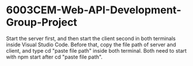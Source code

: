 # 6003CEM-Web-API-Development-Group-Project
Start the server first, and then start the client second in both terminals inside Visual Studio Code. Before that, copy the file path of server and client, and type cd "paste file path" inside both terminal. Both need to start with npm start after cd "paste file path".

